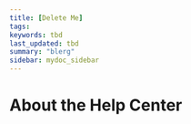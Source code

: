 ```yaml
---
title: [Delete Me]
tags:
keywords: tbd
last_updated: tbd
summary: "blerg"
sidebar: mydoc_sidebar
---
```

# About the Help Center
